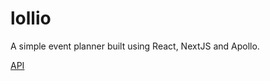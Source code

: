 # lollio

A simple event planner built using React, NextJS and Apollo.

[API](https://github.com/c0z0/lollio-api)
